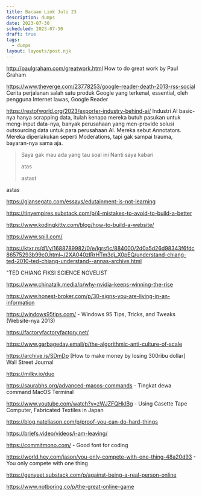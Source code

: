 ```yaml
---
title: Bacaan Link Juli 23
description: dumps
date: 2023-07-30
scheduled: 2023-07-30
draft: true
tags:
  - dumps
layout: layouts/post.njk
---
```


http://paulgraham.com/greatwork.html How to do great work by Paul Graham

https://www.theverge.com/23778253/google-reader-death-2013-rss-social Cerita perjalanan salah satu produk Google yang terkenal, essential, oleh pengguna Internet lawas, Google Reader

https://restofworld.org/2023/exporter-industry-behind-ai/ Industri AI basic-nya hanya scrapping data, itulah kenapa mereka butuh pasukan untuk meng-input data-nya, banyak perusahaan yang men-provide solusi outsourcing data untuk para perusahaan AI. Mereka sebut Annotators. Mereka diperlakukan seperti Moderations, tapi gak sampai trauma, bayaran-nya sama aja.

> Saya gak mau ada yang tau soal ini
> Nanti saya kabari
>
> atas
>
> astast

astas

https://giansegato.com/essays/edutainment-is-not-learning

https://tinyempires.substack.com/p/4-mistakes-to-avoid-to-build-a-better

https://www.kodingkitty.com/blog/how-to-build-a-website/

https://www.spill.com/

https://ktxr.rs/d1/y/1688789982/0/e/lgrsfic/884000/2d0a5d26d98343f6fdc86575293b99c0.html~/2XA040zlRrHTm3dj_X0pEQ/understand-chiang-ted-2010-ted-chiang-understand--annas-archive.html

"TED CHIANG FIKSI SCIENCE NOVELIST 

https://www.chinatalk.media/p/why-nvidia-keeps-winning-the-rise

https://www.honest-broker.com/p/30-signs-you-are-living-in-an-information

https://windows95tips.com/ - Windows 95 Tips, Tricks, and Tweaks (Website-nya 2013)

https://factoryfactoryfactory.net/ 

https://www.garbageday.email/p/the-algorithmic-anti-culture-of-scale

https://archive.is/SDmDp [How to make money by losing 300ribu dollar] Wall Street Journal

https://milkv.io/duo

https://saurabhs.org/advanced-macos-commands - Tingkat dewa command MacOS Terminal


https://www.youtube.com/watch?v=zWJZFQHklBg - Using Casette Tape Computer, Fabricated Textiles in Japan

https://blog.nateliason.com/p/proof-you-can-do-hard-things


https://briefs.video/videos/i-am-leaving/

https://commitmono.com/ - Good font for coding


https://world.hey.com/jason/you-only-compete-with-one-thing-48a20d93 - You only compete with one thing


https://genyeet.substack.com/p/against-being-a-real-person-online


https://www.notboring.co/p/the-great-online-game

